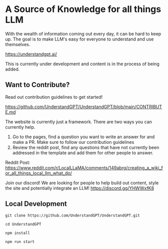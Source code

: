 # A Source of Knowledge for all things LLM
With the wealth of information coming out every day, it can be hard to keep up. The goal is to make LLM's easy for everyone to understand and use themselves.

https://understandgpt.ai/

This is currently under development and content is in the process of being added.

## Want to Contribute?
Read out contribution guidelines to get started! 

https://github.com/UnderstandGPT/UnderstandGPT/blob/main/CONTRIBUTE.md

The website is currently just a framework. There are two ways you can currently help.
1. Go to the pages, find a question you want to write an answer for and make a PR. Make sure to follow our contribution guidelines
2. Review the reddit post, find any questions that have not currently been addressed in the template and add them for other people to answer.

Reddit Post: https://www.reddit.com/r/LocalLLaMA/comments/149abrg/creating_a_wiki_for_all_things_local_llm_what_do/

Join our discord! We are looking for people to help build out content, style the site and potentially integrate an LLM!
https://discord.gg/YHWWxfK8

## Local Development
```
git clone https://github.com/UnderstandGPT/UnderstandGPT.git

cd UnderstandGPT

npm install

npm run start
```